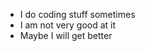 - I do coding stuff sometimes
- I am not very good at it
- Maybe I will get better

<!---
AlHermann1/AlHermann1 is a ✨ special ✨ repository because its `README.md` (this file) appears on your GitHub profile.
You can click the Preview link to take a look at your changes.
--->
